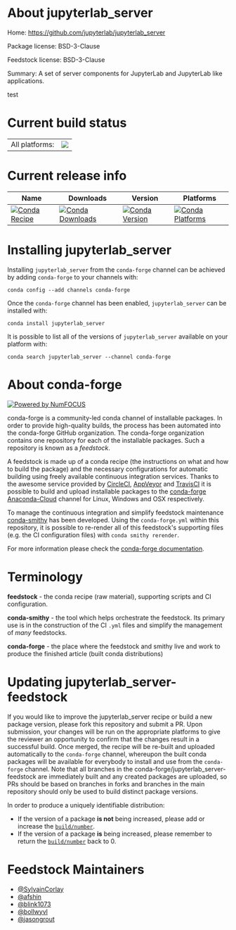About jupyterlab_server
=======================

Home: https://github.com/jupyterlab/jupyterlab_server

Package license: BSD-3-Clause

Feedstock license: BSD-3-Clause

Summary: A set of server components for JupyterLab and JupyterLab like applications.

test

Current build status
====================


<table><tr><td>All platforms:</td>
    <td>
      <a href="https://dev.azure.com/conda-forge/feedstock-builds/_build/latest?definitionId=3054&branchName=master">
        <img src="https://dev.azure.com/conda-forge/feedstock-builds/_apis/build/status/jupyterlab_server-feedstock?branchName=master">
      </a>
    </td>
  </tr>
</table>

Current release info
====================

| Name | Downloads | Version | Platforms |
| --- | --- | --- | --- |
| [![Conda Recipe](https://img.shields.io/badge/recipe-jupyterlab_server-green.svg)](https://anaconda.org/conda-forge/jupyterlab_server) | [![Conda Downloads](https://img.shields.io/conda/dn/conda-forge/jupyterlab_server.svg)](https://anaconda.org/conda-forge/jupyterlab_server) | [![Conda Version](https://img.shields.io/conda/vn/conda-forge/jupyterlab_server.svg)](https://anaconda.org/conda-forge/jupyterlab_server) | [![Conda Platforms](https://img.shields.io/conda/pn/conda-forge/jupyterlab_server.svg)](https://anaconda.org/conda-forge/jupyterlab_server) |

Installing jupyterlab_server
============================

Installing `jupyterlab_server` from the `conda-forge` channel can be achieved by adding `conda-forge` to your channels with:

```
conda config --add channels conda-forge
```

Once the `conda-forge` channel has been enabled, `jupyterlab_server` can be installed with:

```
conda install jupyterlab_server
```

It is possible to list all of the versions of `jupyterlab_server` available on your platform with:

```
conda search jupyterlab_server --channel conda-forge
```


About conda-forge
=================

[![Powered by NumFOCUS](https://img.shields.io/badge/powered%20by-NumFOCUS-orange.svg?style=flat&colorA=E1523D&colorB=007D8A)](http://numfocus.org)

conda-forge is a community-led conda channel of installable packages.
In order to provide high-quality builds, the process has been automated into the
conda-forge GitHub organization. The conda-forge organization contains one repository
for each of the installable packages. Such a repository is known as a *feedstock*.

A feedstock is made up of a conda recipe (the instructions on what and how to build
the package) and the necessary configurations for automatic building using freely
available continuous integration services. Thanks to the awesome service provided by
[CircleCI](https://circleci.com/), [AppVeyor](https://www.appveyor.com/)
and [TravisCI](https://travis-ci.com/) it is possible to build and upload installable
packages to the [conda-forge](https://anaconda.org/conda-forge)
[Anaconda-Cloud](https://anaconda.org/) channel for Linux, Windows and OSX respectively.

To manage the continuous integration and simplify feedstock maintenance
[conda-smithy](https://github.com/conda-forge/conda-smithy) has been developed.
Using the ``conda-forge.yml`` within this repository, it is possible to re-render all of
this feedstock's supporting files (e.g. the CI configuration files) with ``conda smithy rerender``.

For more information please check the [conda-forge documentation](https://conda-forge.org/docs/).

Terminology
===========

**feedstock** - the conda recipe (raw material), supporting scripts and CI configuration.

**conda-smithy** - the tool which helps orchestrate the feedstock.
                   Its primary use is in the construction of the CI ``.yml`` files
                   and simplify the management of *many* feedstocks.

**conda-forge** - the place where the feedstock and smithy live and work to
                  produce the finished article (built conda distributions)


Updating jupyterlab_server-feedstock
====================================

If you would like to improve the jupyterlab_server recipe or build a new
package version, please fork this repository and submit a PR. Upon submission,
your changes will be run on the appropriate platforms to give the reviewer an
opportunity to confirm that the changes result in a successful build. Once
merged, the recipe will be re-built and uploaded automatically to the
`conda-forge` channel, whereupon the built conda packages will be available for
everybody to install and use from the `conda-forge` channel.
Note that all branches in the conda-forge/jupyterlab_server-feedstock are
immediately built and any created packages are uploaded, so PRs should be based
on branches in forks and branches in the main repository should only be used to
build distinct package versions.

In order to produce a uniquely identifiable distribution:
 * If the version of a package **is not** being increased, please add or increase
   the [``build/number``](https://conda.io/docs/user-guide/tasks/build-packages/define-metadata.html#build-number-and-string).
 * If the version of a package **is** being increased, please remember to return
   the [``build/number``](https://conda.io/docs/user-guide/tasks/build-packages/define-metadata.html#build-number-and-string)
   back to 0.

Feedstock Maintainers
=====================

* [@SylvainCorlay](https://github.com/SylvainCorlay/)
* [@afshin](https://github.com/afshin/)
* [@blink1073](https://github.com/blink1073/)
* [@bollwyvl](https://github.com/bollwyvl/)
* [@jasongrout](https://github.com/jasongrout/)

